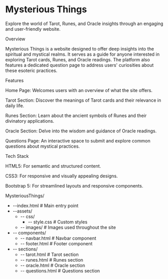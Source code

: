 # Mysterious Things

Explore the world of Tarot, Runes, and Oracle insights through an engaging and user-friendly website.

Overview

Mysterious Things is a website designed to offer deep insights into the spiritual and mystical realms. It serves as a guide for anyone interested in exploring Tarot cards, Runes, and Oracle readings. The platform also features a dedicated question page to address users' curiosities about these esoteric practices.

Features

Home Page: Welcomes users with an overview of what the site offers.

Tarot Section: Discover the meanings of Tarot cards and their relevance in daily life.

Runes Section: Learn about the ancient symbols of Runes and their divinatory applications.

Oracle Section: Delve into the wisdom and guidance of Oracle readings.

Questions Page: An interactive space to submit and explore common questions about mystical practices.

Tech Stack

HTML5: For semantic and structured content.

CSS3: For responsive and visually appealing designs.

Bootstrap 5: For streamlined layouts and responsive components.

MysteriousThings/
* --index.html            # Main entry point
* --assets/
    * -- css/
        * -- style.css     # Custom styles
    * -- images/           # Images used throughout the site
* -- components/
    * -- navbar.html       # Navbar component
    * -- footer.html       # Footer component
* -- sections/
    * -- tarot.html        # Tarot section
    * -- runes.html        # Runes section
    * -- oracle.html       # Oracle section
    * -- questions.html    # Questions section